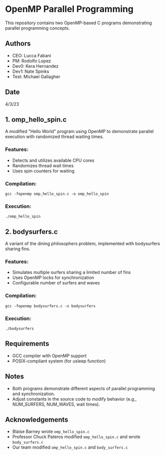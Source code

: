 # OpenMP Parallel Programming

This repository contains two OpenMP-based C programs demonstrating parallel programming concepts.

## Authors

- CEO: Lucca Fabani
- PM: Rodolfo Lopez
- Dev0: Kera Hernandez
- Dev1: Nate Spinks
- Test: Michael Gallagher

## Date

4/3/23

## 1. omp_hello_spin.c

A modified "Hello World" program using OpenMP to demonstrate parallel execution with randomized thread waiting times.

### Features:

- Detects and utilizes available CPU cores
- Randomizes thread wait times
- Uses spin counters for waiting

### Compilation:

```
gcc -fopenmp omp_hello_spin.c -o omp_hello_spin
```

### Execution:

```
./omp_hello_spin
```

## 2. bodysurfers.c

A variant of the dining philosophers problem, implemented with bodysurfers sharing fins.

### Features:

- Simulates multiple surfers sharing a limited number of fins
- Uses OpenMP locks for synchronization
- Configurable number of surfers and waves

### Compilation:

```
gcc -fopenmp bodysurfers.c -o bodysurfers
```

### Execution:

```
./bodysurfers
```

## Requirements

- GCC compiler with OpenMP support
- POSIX-compliant system (for usleep function)

## Notes

- Both programs demonstrate different aspects of parallel programming and synchronization.
- Adjust constants in the source code to modify behavior (e.g., NUM_SURFERS, NUM_WAVES, wait times).

## Acknowledgements

- Blaise Barney wrote `omp_hello_spin.c`
- Professor Chuck Pateros modified `omp_hello_spin.c` and wrote `body_surfers.c`
- Our team modified `omp_hello_spin.c` and `body_surfers.c`
